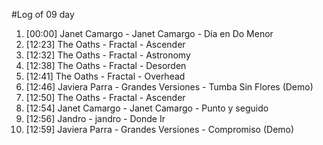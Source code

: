 #Log of 09 day

1. [00:00] Janet Camargo - Janet Camargo - Día en Do Menor
1. [12:23] The Oaths - Fractal - Ascender
1. [12:32] The Oaths - Fractal - Astronomy
1. [12:38] The Oaths - Fractal - Desorden
1. [12:41] The Oaths - Fractal - Overhead
1. [12:46] Javiera Parra - Grandes Versiones - Tumba Sin Flores (Demo)
1. [12:50] The Oaths - Fractal - Ascender
1. [12:54] Janet Camargo - Janet Camargo - Punto y seguido
1. [12:56] Jandro - jandro - Donde Ir
1. [12:59] Javiera Parra - Grandes Versiones - Compromiso (Demo)
